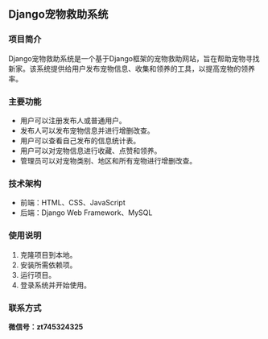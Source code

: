 ## Django宠物救助系统

### 项目简介

Django宠物救助系统是一个基于Django框架的宠物救助网站，旨在帮助宠物寻找新家。该系统提供给用户发布宠物信息、收集和领养的工具，以提高宠物的领养率。


### 主要功能

- 用户可以注册发布人或普通用户。
- 发布人可以发布宠物信息并进行增删改查。
- 用户可以查看自己发布的信息统计表。
- 用户可以对宠物信息进行收藏、点赞和领养。
- 管理员可以对宠物类别、地区和所有宠物进行增删改查。


### 技术架构

- 前端：HTML、CSS、JavaScript
- 后端：Django Web Framework、MySQL


### 使用说明

1. 克隆项目到本地。
2. 安装所需依赖项。
3. 运行项目。
4. 登录系统并开始使用。


### 联系方式

**微信号：zt745324325**